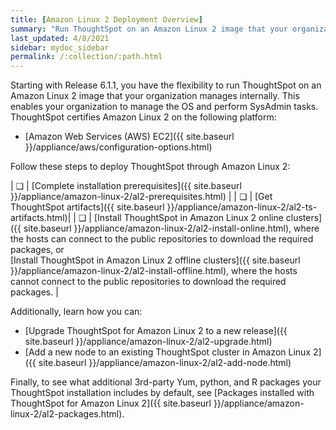 ```yaml
---
title: [Amazon Linux 2 Deployment Overview]
summary: "Run ThoughtSpot on an Amazon Linux 2 image that your organization manages internally."
last_updated: 4/8/2021
sidebar: mydoc_sidebar
permalink: /:collection/:path.html
---
```


Starting with Release 6.1.1, you have the flexibility to run ThoughtSpot on an Amazon Linux 2 image that your organization manages internally. This enables your organization to manage the OS and perform SysAdmin tasks. ThoughtSpot certifies Amazon Linux 2 on the following platform:
- [Amazon Web Services (AWS) EC2]({{ site.baseurl }}/appliance/aws/configuration-options.html)

Follow these steps to deploy ThoughtSpot through Amazon Linux 2:

| &#10063; | [Complete installation prerequisites]({{ site.baseurl }}/appliance/amazon-linux-2/al2-prerequisites.html) |
| &#10063; | [Get ThoughtSpot artifacts]({{ site.baseurl }}/appliance/amazon-linux-2/al2-ts-artifacts.html)|
| &#10063; | [Install ThoughtSpot in Amazon Linux 2 online clusters]({{ site.baseurl }}/appliance/amazon-linux-2/al2-install-online.html), where the hosts can connect to the public repositories to download the required packages, or<br/>[Install ThoughtSpot in Amazon Linux 2 offline clusters]({{ site.baseurl }}/appliance/amazon-linux-2/al2-install-offline.html), where the hosts cannot connect to the public repositories to download the required packages. |

Additionally, learn how you can:
- [Upgrade ThoughtSpot for Amazon Linux 2 to a new release]({{ site.baseurl }}/appliance/amazon-linux-2/al2-upgrade.html)
- [Add a new node to an existing ThoughtSpot cluster in Amazon Linux 2]({{ site.baseurl }}/appliance/amazon-linux-2/al2-add-node.html)

Finally, to see what additional 3rd-party Yum, python, and R packages your ThoughtSpot installation includes by default, see [Packages installed with ThoughtSpot for Amazon Linux 2]({{ site.baseurl }}/appliance/amazon-linux-2/al2-packages.html).
